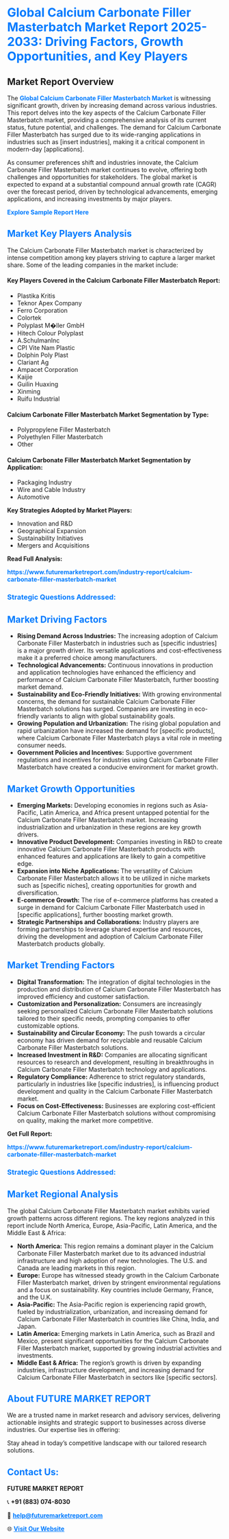 <h1 style="color: #007BFF;">Global Calcium Carbonate Filler Masterbatch Market Report 2025-2033: Driving Factors, Growth Opportunities, and Key Players</h1>

<section id="overview">
<h2>Market Report Overview</h2>
<p>The <a href="https://www.futuremarketreport.com/industry-report/calcium-carbonate-filler-masterbatch-market" style="color: #007BFF; text-decoration: none;"><strong>Global Calcium Carbonate Filler Masterbatch Market</strong></a> is witnessing significant growth, driven by increasing demand across various industries. This report delves into the key aspects of the Calcium Carbonate Filler Masterbatch market, providing a comprehensive analysis of its current status, future potential, and challenges. The demand for Calcium Carbonate Filler Masterbatch has surged due to its wide-ranging applications in industries such as [insert industries], making it a critical component in modern-day [applications].</p>
<p>As consumer preferences shift and industries innovate, the Calcium Carbonate Filler Masterbatch market continues to evolve, offering both challenges and opportunities for stakeholders. The global market is expected to expand at a substantial compound annual growth rate (CAGR) over the forecast period, driven by technological advancements, emerging applications, and increasing investments by major players.</p>
</section>

<section id="overview">
<p><a href="https://www.futuremarketreport.com/request-sample/reportId=53186" style="color: #007BFF; text-decoration: none;"><strong>Explore Sample Report Here</strong></a></p>
</section>

<section id="key-players">
<h2 style="color: #007BFF;">Market Key Players Analysis</h2>
<p>The Calcium Carbonate Filler Masterbatch market is characterized by intense competition among key players striving to capture a larger market share. Some of the leading companies in the market include:</p>
<h4>Key Players Covered in the Calcium Carbonate Filler Masterbatch Report:</h4>
<ul><li>Plastika Kritis</li><li>Teknor Apex Company</li><li>Ferro Corporation</li><li>Colortek</li><li>Polyplast M�ller GmbH</li><li>Hitech Colour Polyplast</li><li>A.SchulmanInc</li><li>CPI Vite Nam Plastic</li><li>Dolphin Poly Plast</li><li>Clariant Ag</li><li>Ampacet Corporation</li><li>Kaijie</li><li>Guilin Huaxing</li><li>Xinming</li><li>Ruifu Industrial</li></ul>
<h4>Calcium Carbonate Filler Masterbatch Market Segmentation by Type:</h4>
<ul><li>Polypropylene Filler Masterbatch</li><li>Polyethylen Filler Masterbatch</li><li>Other</li></ul>

<h4>Calcium Carbonate Filler Masterbatch Market Segmentation by Application:</h4>
<ul><li>Packaging Industry</li><li>Wire and Cable Industry</li><li>Automotive</li></ul>
<p><strong>Key Strategies Adopted by Market Players:</strong></p>
<ul>
<li>Innovation and R&D</li>
<li>Geographical Expansion</li>
<li>Sustainability Initiatives</li>
<li>Mergers and Acquisitions</li>
</ul>
</section>

<section>
<p><strong>Read Full Analysis: </strong></p><a href="https://www.futuremarketreport.com/industry-report/calcium-carbonate-filler-masterbatch-market" style="color: #007BFF; text-decoration: none;"><strong>https://www.futuremarketreport.com/industry-report/calcium-carbonate-filler-masterbatch-market</strong></a>
<h3 style="color: #007BFF;">Strategic Questions Addressed:</h3>
</section>

<section id="driving-factors">
<h2 style="color: #007BFF;">Market Driving Factors</h2>
<ul>
<li><strong>Rising Demand Across Industries:</strong> The increasing adoption of Calcium Carbonate Filler Masterbatch in industries such as [specific industries] is a major growth driver. Its versatile applications and cost-effectiveness make it a preferred choice among manufacturers.</li>
<li><strong>Technological Advancements:</strong> Continuous innovations in production and application technologies have enhanced the efficiency and performance of Calcium Carbonate Filler Masterbatch, further boosting market demand.</li>
<li><strong>Sustainability and Eco-Friendly Initiatives:</strong> With growing environmental concerns, the demand for sustainable Calcium Carbonate Filler Masterbatch solutions has surged. Companies are investing in eco-friendly variants to align with global sustainability goals.</li>
<li><strong>Growing Population and Urbanization:</strong> The rising global population and rapid urbanization have increased the demand for [specific products], where Calcium Carbonate Filler Masterbatch plays a vital role in meeting consumer needs.</li>
<li><strong>Government Policies and Incentives:</strong> Supportive government regulations and incentives for industries using Calcium Carbonate Filler Masterbatch have created a conducive environment for market growth.</li>
</ul>
</section>

<section id="growth-opportunities">
<h2 style="color: #007BFF;">Market Growth Opportunities</h2>
<ul>
<li><strong>Emerging Markets:</strong> Developing economies in regions such as Asia-Pacific, Latin America, and Africa present untapped potential for the Calcium Carbonate Filler Masterbatch market. Increasing industrialization and urbanization in these regions are key growth drivers.</li>
<li><strong>Innovative Product Development:</strong> Companies investing in R&D to create innovative Calcium Carbonate Filler Masterbatch products with enhanced features and applications are likely to gain a competitive edge.</li>
<li><strong>Expansion into Niche Applications:</strong> The versatility of Calcium Carbonate Filler Masterbatch allows it to be utilized in niche markets such as [specific niches], creating opportunities for growth and diversification.</li>
<li><strong>E-commerce Growth:</strong> The rise of e-commerce platforms has created a surge in demand for Calcium Carbonate Filler Masterbatch used in [specific applications], further boosting market growth.</li>
<li><strong>Strategic Partnerships and Collaborations:</strong> Industry players are forming partnerships to leverage shared expertise and resources, driving the development and adoption of Calcium Carbonate Filler Masterbatch products globally.</li>
</ul>
</section>

<section id="trending-factors">
<h2 style="color: #007BFF;">Market Trending Factors</h2>
<ul>
<li><strong>Digital Transformation:</strong> The integration of digital technologies in the production and distribution of Calcium Carbonate Filler Masterbatch has improved efficiency and customer satisfaction.</li>
<li><strong>Customization and Personalization:</strong> Consumers are increasingly seeking personalized Calcium Carbonate Filler Masterbatch solutions tailored to their specific needs, prompting companies to offer customizable options.</li>
<li><strong>Sustainability and Circular Economy:</strong> The push towards a circular economy has driven demand for recyclable and reusable Calcium Carbonate Filler Masterbatch solutions.</li>
<li><strong>Increased Investment in R&D:</strong> Companies are allocating significant resources to research and development, resulting in breakthroughs in Calcium Carbonate Filler Masterbatch technology and applications.</li>
<li><strong>Regulatory Compliance:</strong> Adherence to strict regulatory standards, particularly in industries like [specific industries], is influencing product development and quality in the Calcium Carbonate Filler Masterbatch market.</li>
<li><strong>Focus on Cost-Effectiveness:</strong> Businesses are exploring cost-efficient Calcium Carbonate Filler Masterbatch solutions without compromising on quality, making the market more competitive.</li>
</ul>
</section>

<section>
<p><strong>Get Full Report: </strong></p><a href="https://www.futuremarketreport.com/industry-report/calcium-carbonate-filler-masterbatch-market" style="color: #007BFF; text-decoration: none;"><strong>https://www.futuremarketreport.com/industry-report/calcium-carbonate-filler-masterbatch-market</strong></a>
<h3 style="color: #007BFF;">Strategic Questions Addressed:</h3>
</section>


<section id="regional-analysis">
<h2 style="color: #007BFF;">Market Regional Analysis</h2>
<p>The global Calcium Carbonate Filler Masterbatch market exhibits varied growth patterns across different regions. The key regions analyzed in this report include North America, Europe, Asia-Pacific, Latin America, and the Middle East & Africa:</p>
<ul>
<li><strong>North America:</strong> This region remains a dominant player in the Calcium Carbonate Filler Masterbatch market due to its advanced industrial infrastructure and high adoption of new technologies. The U.S. and Canada are leading markets in this region.</li>
<li><strong>Europe:</strong> Europe has witnessed steady growth in the Calcium Carbonate Filler Masterbatch market, driven by stringent environmental regulations and a focus on sustainability. Key countries include Germany, France, and the U.K.</li>
<li><strong>Asia-Pacific:</strong> The Asia-Pacific region is experiencing rapid growth, fueled by industrialization, urbanization, and increasing demand for Calcium Carbonate Filler Masterbatch in countries like China, India, and Japan.</li>
<li><strong>Latin America:</strong> Emerging markets in Latin America, such as Brazil and Mexico, present significant opportunities for the Calcium Carbonate Filler Masterbatch market, supported by growing industrial activities and investments.</li>
<li><strong>Middle East & Africa:</strong> The region’s growth is driven by expanding industries, infrastructure development, and increasing demand for Calcium Carbonate Filler Masterbatch in sectors like [specific sectors].</li>
</ul>
</section>

<footer>
<h2 style="color: #007BFF;">About FUTURE MARKET REPORT</h2>
<p>We are a trusted name in market research and advisory services, delivering actionable insights and strategic support to businesses across diverse industries. Our expertise lies in offering:</p>

<p>Stay ahead in today’s competitive landscape with our tailored research solutions.</p>

<h2 style="color: #007BFF;">Contact Us:</h2>
<p><strong>FUTURE MARKET REPORT</strong></p>
<p>📞 <strong>+91 (883) 074-8030</strong></p>
<p>📧 <strong><a href="mailto:help@futuremarketreport.com" style="color: #007BFF;">help@futuremarketreport.com</a></strong></p>
<p>🌐 <strong><a href="https://www.futuremarketreport.com/" style="color: #007BFF;">Visit Our Website</a></strong></p>
</footer>